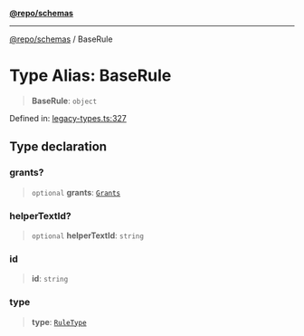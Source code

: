 [**@repo/schemas**](../README.md)

---

[@repo/schemas](../README.md) / BaseRule

# Type Alias: BaseRule

> **BaseRule**: `object`

Defined in: [legacy-types.ts:327](https://github.com/alexqguo/drinking-board-game-v3/blob/15932662279983c0f0b2a6fa59ef653227975f0d/packages/schemas/src/legacy-types.ts#L327)

## Type declaration

### grants?

> `optional` **grants**: [`Grants`](Grants.md)

### helperTextId?

> `optional` **helperTextId**: `string`

### id

> **id**: `string`

### type

> **type**: [`RuleType`](../enumerations/RuleType.md)
